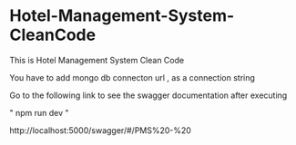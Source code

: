 # Hotel-Management-System-CleanCode
This is Hotel Management System Clean Code

You have to add mongo db connecton url , as a connection string

Go to the following link to see the swagger documentation after executing

" npm run dev "

http://localhost:5000/swagger/#/PMS%20-%20